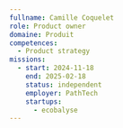```yaml
---
fullname: Camille Coquelet
role: Product owner
domaine: Produit
competences:
  - Product strategy
missions:
  - start: 2024-11-18
    end: 2025-02-18
    status: independent
    employer: PathTech
    startups:
      - ecobalyse
---
```

